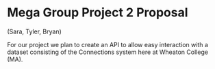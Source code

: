 # Mega Group Project 2 Proposal
(Sara, Tyler, Bryan)

For our project we plan to create an API to allow easy interaction with a dataset consisting of the Connections system here at Wheaton College (MA).